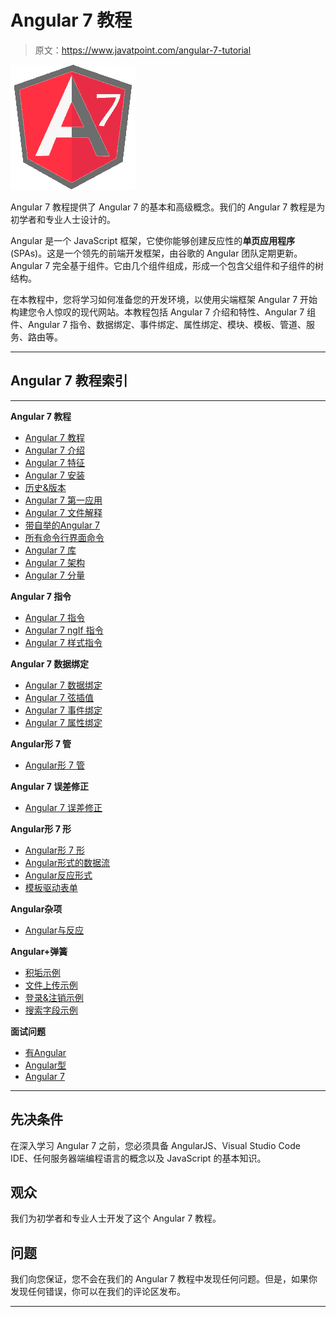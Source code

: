 # Angular 7 教程

> 原文：<https://www.javatpoint.com/angular-7-tutorial>

![Angular 7](img/144e79dde5f80da19d803cd915cbd5e6.png)

Angular 7 教程提供了 Angular 7 的基本和高级概念。我们的 Angular 7 教程是为初学者和专业人士设计的。

Angular 是一个 JavaScript 框架，它使你能够创建反应性的**单页应用程序** (SPAs)。这是一个领先的前端开发框架，由谷歌的 Angular 团队定期更新。Angular 7 完全基于组件。它由几个组件组成，形成一个包含父组件和子组件的树结构。

在本教程中，您将学习如何准备您的开发环境，以使用尖端框架 Angular 7 开始构建您令人惊叹的现代网站。本教程包括 Angular 7 介绍和特性、Angular 7 组件、Angular 7 指令、数据绑定、事件绑定、属性绑定、模块、模板、管道、服务、路由等。

* * *

## Angular 7 教程索引

* * *

**Angular 7 教程**

*   [Angular 7 教程](angular-7-tutorial)
*   [Angular 7 介绍](angular-7-introduction)
*   [Angular 7 特征](angular-7-features)
*   [Angular 7 安装](angular-7-installation)
*   [历史&版本](angular-7-history-and-versions)
*   [Angular 7 第一应用](angular-7-first-app)
*   [Angular 7 文件解释](angular-7-files-explanation)
*   [带自举的Angular 7](angular-7-with-bootstrap)
*   [所有命令行界面命令](angular-7-all-cli-commands)
*   [Angular 7 库](angular-7-libraries)
*   [Angular 7 架构](angular-7-architecture)
*   [Angular 7 分量](angular-7-components)

**Angular 7 指令**

*   [Angular 7 指令](angular-7-directives)
*   [Angular 7 ngIf 指令](angular-7-ngif-directive)
*   [Angular 7 样式指令](angular-7-ngstyle-directive)

**Angular 7 数据绑定**

*   [Angular 7 数据绑定](angular-7-databinding)
*   [Angular 7 弦插值](angular-7-string-interpolation)
*   [Angular 7 事件绑定](angular-7-event-binding)
*   [Angular 7 属性绑定](angular-7-property-binding)

**Angular形 7 管**

*   [Angular形 7 管](angular-7-pipes)

**Angular 7 误差修正**

*   [Angular 7 误差修正](angular-7-error-fixing)

**Angular形 7 形**

*   [Angular形 7 形](angular-7-forms)
*   [Angular形式的数据流](data-flow-in-angular-7-forms)
*   [Angular反应形式](angular-reactive-forms)
*   [模板驱动表单](angular-template-driven-forms)

**Angular杂项**

*   [Angular与反应](angular-vs-react)

**Angular+弹簧**

*   [积垢示例](angular-spring-crud-example)
*   [文件上传示例](angular-spring-file-upload-example)
*   [登录&注销示例](angular-spring-login-and-logout-example)
*   [搜索字段示例](angular-spring-search-field-example)

**面试问题**

*   [有Angular](angular-interview-questions)
*   [Angular型](angularjs-interview-questions)
*   [Angular 7](angular-7-interview-questions)

* * *

## 先决条件

在深入学习 Angular 7 之前，您必须具备 AngularJS、Visual Studio Code IDE、任何服务器端编程语言的概念以及 JavaScript 的基本知识。

## 观众

我们为初学者和专业人士开发了这个 Angular 7 教程。

## 问题

我们向您保证，您不会在我们的 Angular 7 教程中发现任何问题。但是，如果你发现任何错误，你可以在我们的评论区发布。

* * *